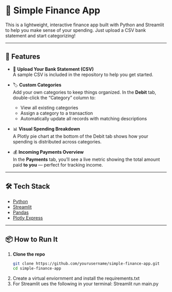 # 💸 Simple Finance App

This is a lightweight, interactive finance app built with Python and Streamlit to help you make sense of your spending. Just upload a CSV bank statement and start categorizing!

---

## 🚀 Features

- 📁 **Upload Your Bank Statement (CSV)**  
  A sample CSV is included in the repository to help you get started.

- 🏷️ **Custom Categories**  
  Add your own categories to keep things organized. In the **Debit** tab, double-click the “Category” column to:
  - View all existing categories
  - Assign a category to a transaction
  - Automatically update all records with matching descriptions

- 📊 **Visual Spending Breakdown**  
  A Plotly pie chart at the bottom of the Debit tab shows how your spending is distributed across categories.

- 💰 **Incoming Payments Overview**  
  In the **Payments** tab, you’ll see a live metric showing the total amount paid **to you** — perfect for tracking income.

---

## 🛠️ Tech Stack

- [Python](https://www.python.org/)
- [Streamlit](https://streamlit.io/)
- [Pandas](https://pandas.pydata.org/)
- [Plotly Express](https://plotly.com/python/plotly-express/)

---

## 📦 How to Run It

1. **Clone the repo**  
   ```bash
   git clone https://github.com/yourusername/simple-finance-app.git
   cd simple-finance-app
2. Create a virtual enviornment and install the requirements.txt
3. For Streamlit ues the following in your terminal:  Streamlit run main.py
